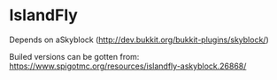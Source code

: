 # IslandFly

Depends on aSkyblock (http://dev.bukkit.org/bukkit-plugins/skyblock/)

Builed versions can be gotten from:
https://www.spigotmc.org/resources/islandfly-askyblock.26868/
